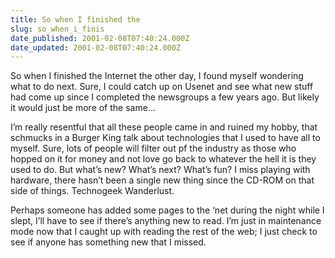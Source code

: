 ```yaml
---
title: So when I finished the
slug: so_when_i_finis
date_published: 2001-02-08T07:40:24.000Z
date_updated: 2001-02-08T07:40:24.000Z
---
```


So when I finished the Internet the other day, I found myself wondering what to do next. Sure, I could catch up on Usenet and see what new stuff had come up since I completed the newsgroups a few years ago. But likely it would just be more of the same…

I’m really resentful that all these people came in and ruined my hobby, that schmucks in a Burger King talk about technologies that I used to have all to myself. Sure, lots of people will filter out pf the industry as those who hopped on it for money and not love go back to whatever the hell it is they used to do. But what’s new? What’s next? What’s fun? I miss playing with hardware, there hasn’t been a single new thing since the CD-ROM on that side of things. Technogeek Wanderlust.

Perhaps someone has added some pages to the ‘net during the night while I slept, I’ll have to see if there’s anything new to read. I’m just in maintenance mode now that I caught up with reading the rest of the web; I just check to see if anyone has something new that I missed.
